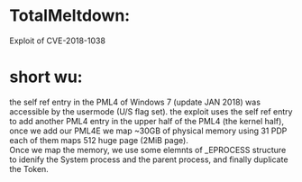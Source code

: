 # TotalMeltdown:
Exploit of CVE-2018-1038

# short wu:
the self ref entry in the PML4 of Windows 7 (update JAN 2018) was accessible by the usermode (U/S flag set). the exploit uses the self ref entry to add another PML4 entry in the upper half of the PML4 (the kernel half), once we add our PML4E we map ~30GB of physical memory using 31 PDP each of them maps 512 huge page (2MiB page).  
Once we map the memory, we use some elemnts of _EPROCESS structure to idenify the System process and the parent process, and finally duplicate the Token.
